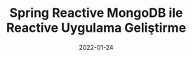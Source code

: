 ---
title: 'Spring Reactive MongoDB ile Reactive Uygulama Geliştirme'
cover: ./image.png
link: https://medium.com/yemeksepeti-teknoloji/spring-reactive-mongodb-ile-reactive-uygulama-geli%C5%9Ftirme-e046fa49ae58
date: 2022-01-24
description: 'Spring Reactive Mongo ile birlikte MongoDB’yi reactive uygulamalarımızı geliştirirken kullanabiliyoruz. NoSQL yapılar, R2DBC yapılara göre reactive programlamanın production ortamlarında kullanımına çok daha uygun gözüküyor...'
tags: ['reactive','medium']
---
